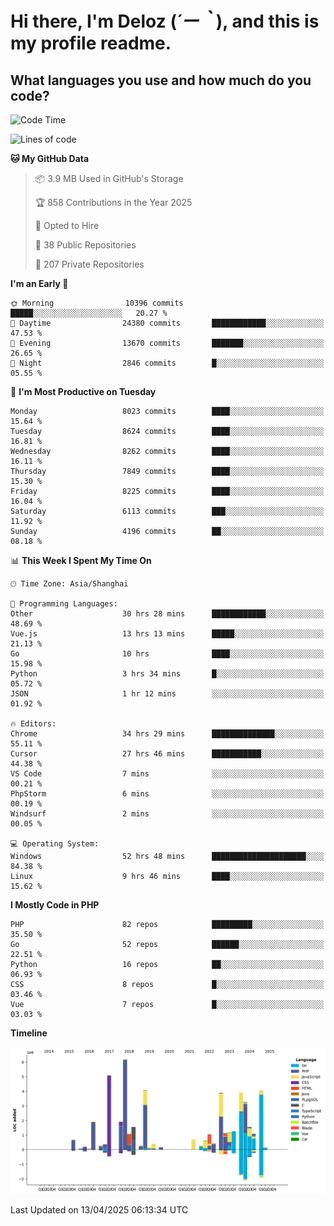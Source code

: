 # **Hi there, I'm Deloz (*´ー｀*), and this is my profile readme.**

## **What languages you use and how much do you code?**

<!--START_SECTION:waka-->
![Code Time](http://img.shields.io/badge/Code%20Time-6%2C128%20hrs%2038%20mins-blue)

![Lines of code](https://img.shields.io/badge/From%20Hello%20World%20I%27ve%20Written-48.8%20million%20lines%20of%20code-blue)

**🐱 My GitHub Data** 

> 📦 3.9 MB Used in GitHub's Storage 
 > 
> 🏆 858 Contributions in the Year 2025
 > 
> 💼 Opted to Hire
 > 
> 📜 38 Public Repositories 
 > 
> 🔑 207 Private Repositories 
 > 
**I'm an Early 🐤** 

```text
🌞 Morning                10396 commits       █████░░░░░░░░░░░░░░░░░░░░   20.27 % 
🌆 Daytime                24380 commits       ████████████░░░░░░░░░░░░░   47.53 % 
🌃 Evening                13670 commits       ███████░░░░░░░░░░░░░░░░░░   26.65 % 
🌙 Night                  2846 commits        █░░░░░░░░░░░░░░░░░░░░░░░░   05.55 % 
```
📅 **I'm Most Productive on Tuesday** 

```text
Monday                   8023 commits        ████░░░░░░░░░░░░░░░░░░░░░   15.64 % 
Tuesday                  8624 commits        ████░░░░░░░░░░░░░░░░░░░░░   16.81 % 
Wednesday                8262 commits        ████░░░░░░░░░░░░░░░░░░░░░   16.11 % 
Thursday                 7849 commits        ████░░░░░░░░░░░░░░░░░░░░░   15.30 % 
Friday                   8225 commits        ████░░░░░░░░░░░░░░░░░░░░░   16.04 % 
Saturday                 6113 commits        ███░░░░░░░░░░░░░░░░░░░░░░   11.92 % 
Sunday                   4196 commits        ██░░░░░░░░░░░░░░░░░░░░░░░   08.18 % 
```


📊 **This Week I Spent My Time On** 

```text
🕑︎ Time Zone: Asia/Shanghai

💬 Programming Languages: 
Other                    30 hrs 28 mins      ████████████░░░░░░░░░░░░░   48.69 % 
Vue.js                   13 hrs 13 mins      █████░░░░░░░░░░░░░░░░░░░░   21.13 % 
Go                       10 hrs              ████░░░░░░░░░░░░░░░░░░░░░   15.98 % 
Python                   3 hrs 34 mins       █░░░░░░░░░░░░░░░░░░░░░░░░   05.72 % 
JSON                     1 hr 12 mins        ░░░░░░░░░░░░░░░░░░░░░░░░░   01.92 % 

🔥 Editors: 
Chrome                   34 hrs 29 mins      ██████████████░░░░░░░░░░░   55.11 % 
Cursor                   27 hrs 46 mins      ███████████░░░░░░░░░░░░░░   44.38 % 
VS Code                  7 mins              ░░░░░░░░░░░░░░░░░░░░░░░░░   00.21 % 
PhpStorm                 6 mins              ░░░░░░░░░░░░░░░░░░░░░░░░░   00.19 % 
Windsurf                 2 mins              ░░░░░░░░░░░░░░░░░░░░░░░░░   00.05 % 

💻 Operating System: 
Windows                  52 hrs 48 mins      █████████████████████░░░░   84.38 % 
Linux                    9 hrs 46 mins       ████░░░░░░░░░░░░░░░░░░░░░   15.62 % 
```

**I Mostly Code in PHP** 

```text
PHP                      82 repos            █████████░░░░░░░░░░░░░░░░   35.50 % 
Go                       52 repos            ██████░░░░░░░░░░░░░░░░░░░   22.51 % 
Python                   16 repos            ██░░░░░░░░░░░░░░░░░░░░░░░   06.93 % 
CSS                      8 repos             █░░░░░░░░░░░░░░░░░░░░░░░░   03.46 % 
Vue                      7 repos             █░░░░░░░░░░░░░░░░░░░░░░░░   03.03 % 
```



**Timeline**

![Lines of Code chart](https://raw.githubusercontent.com/deloz/deloz/main/assets/bar_graph.png)


 Last Updated on 13/04/2025 06:13:34 UTC
<!--END_SECTION:waka-->
